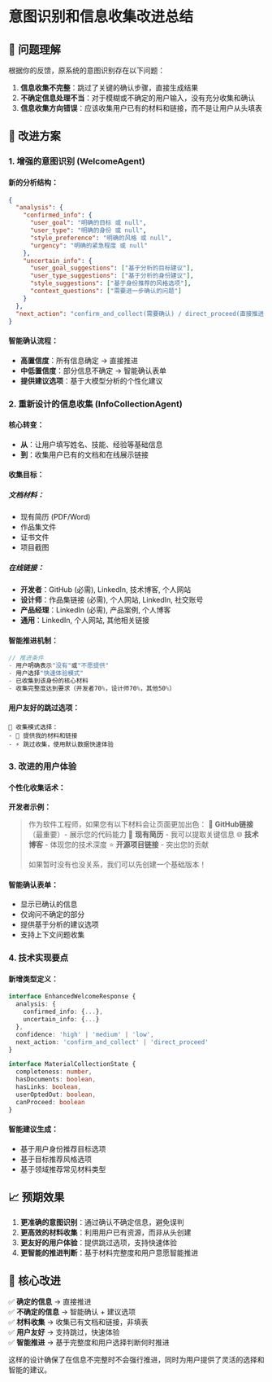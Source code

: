 # 意图识别和信息收集改进总结

## 🎯 问题理解

根据你的反馈，原系统的意图识别存在以下问题：
1. **信息收集不完整**：跳过了关键的确认步骤，直接生成结果
2. **不确定信息处理不当**：对于模糊或不确定的用户输入，没有充分收集和确认
3. **信息收集方向错误**：应该收集用户已有的材料和链接，而不是让用户从头填表

## 🔧 改进方案

### 1. 增强的意图识别 (WelcomeAgent)

#### 新的分析结构：
```json
{
  "analysis": {
    "confirmed_info": {
      "user_goal": "明确的目标 或 null",
      "user_type": "明确的身份 或 null", 
      "style_preference": "明确的风格 或 null",
      "urgency": "明确的紧急程度 或 null"
    },
    "uncertain_info": {
      "user_goal_suggestions": ["基于分析的目标建议"],
      "user_type_suggestions": ["基于分析的身份建议"],
      "style_suggestions": ["基于身份推荐的风格选项"],
      "context_questions": ["需要进一步确认的问题"]
    }
  },
  "next_action": "confirm_and_collect(需要确认) / direct_proceed(直接推进)"
}
```

#### 智能确认流程：
- **高置信度**：所有信息确定 → 直接推进
- **中低置信度**：部分信息不确定 → 智能确认表单
- **提供建议选项**：基于大模型分析的个性化建议

### 2. 重新设计的信息收集 (InfoCollectionAgent)

#### 核心转变：
- **从**：让用户填写姓名、技能、经验等基础信息
- **到**：收集用户已有的文档和在线展示链接

#### 收集目标：
##### 文档材料：
- 现有简历 (PDF/Word)
- 作品集文件
- 证书文件
- 项目截图

##### 在线链接：
- **开发者**：GitHub (必需), LinkedIn, 技术博客, 个人网站
- **设计师**：作品集链接 (必需), 个人网站, LinkedIn, 社交账号
- **产品经理**：LinkedIn (必需), 产品案例, 个人博客
- **通用**：LinkedIn, 个人网站, 其他相关链接

#### 智能推进机制：
```javascript
// 推进条件
- 用户明确表示"没有"或"不愿提供"
- 用户选择"快速体验模式"  
- 已收集到该身份的核心材料
- 收集完整度达到要求（开发者70%，设计师70%，其他50%）
```

#### 用户友好的跳过选项：
```
🚀 收集模式选择：
- 📝 提供我的材料和链接
- ⚡ 跳过收集，使用默认数据快速体验
```

### 3. 改进的用户体验

#### 个性化收集话术：
**开发者示例：**
> 作为软件工程师，如果您有以下材料会让页面更加出色：
> 🔗 **GitHub链接**（最重要）- 展示您的代码能力
> 📄 **现有简历** - 我可以提取关键信息
> 🌐 **技术博客** - 体现您的技术深度
> ⭐ **开源项目链接** - 突出您的贡献
> 
> 如果暂时没有也没关系，我们可以先创建一个基础版本！

#### 智能确认表单：
- 显示已确认的信息
- 仅询问不确定的部分
- 提供基于分析的建议选项
- 支持上下文问题收集

### 4. 技术实现要点

#### 新增类型定义：
```typescript
interface EnhancedWelcomeResponse {
  analysis: {
    confirmed_info: {...},
    uncertain_info: {...}
  },
  confidence: 'high' | 'medium' | 'low',
  next_action: 'confirm_and_collect' | 'direct_proceed'
}

interface MaterialCollectionState {
  completeness: number,
  hasDocuments: boolean,
  hasLinks: boolean, 
  userOptedOut: boolean,
  canProceed: boolean
}
```

#### 智能建议生成：
- 基于用户身份推荐目标选项
- 基于目标推荐风格选项
- 基于领域推荐常见材料类型

## 📈 预期效果

1. **更准确的意图识别**：通过确认不确定信息，避免误判
2. **更高效的材料收集**：利用用户已有资源，而非从头创建
3. **更友好的用户体验**：提供跳过选项，支持快速体验
4. **更智能的推进判断**：基于材料完整度和用户意愿智能推进

## 🎯 核心改进

✅ **确定的信息** → 直接推进  
✅ **不确定的信息** → 智能确认 + 建议选项  
✅ **材料收集** → 收集已有文档和链接，非填表  
✅ **用户友好** → 支持跳过，快速体验  
✅ **智能推进** → 基于完整度和用户选择判断何时推进

这样的设计确保了在信息不完整时不会强行推进，同时为用户提供了灵活的选择和智能的建议。 